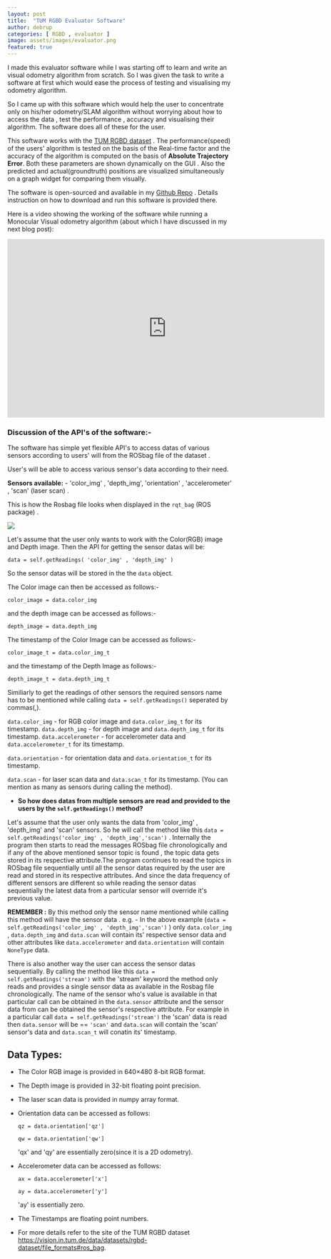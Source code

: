 ```yaml
---
layout: post
title:  "TUM RGBD Evaluator Software"
author: debrup
categories: [ RGBD , evaluator ]
image: assets/images/evaluator.png
featured: true
---
```


I made this evaluator software while I was starting off to learn and write an visual odometry algorithm from scratch. So I was given the task to write a software at first which would ease the process of testing and visualising my odometry algorithm.

So I came up with this software which would help the user to concentrate only on his/her odometry/SLAM algorithm without worrying about how to access the data , test the performance , accuracy and visualising their algorithm. The software does all of these for the user.

This software works with the [TUM RGBD dataset](https://vision.in.tum.de/data/datasets/rgbd-dataset "RGB-D SLAM Dataset and Benchmark") . The performance(speed) of the users' algorithm is tested on the basis of the Real-time factor and the accuracy of the algorithm is computed on the basis of **Absolute Trajectory Error**. Both these parameters are shown dynamically on the GUI . Also the predicted and actual(groundtruth) positions are visualized simultaneously on a graph widget for comparing them visually.

The software is open-sourced and available in my [Github Repo](https://github.com/dattadebrup/TUM-RGBD-odometry-evaluator "TUM-RGBD-odometry-evaluator") . Details instruction on how to download and run this software is provided there.


Here is a video showing the working of the software while running a Monocular Visual odometry algorithm (about which I have discussed in my next blog post):

<iframe width="711" height="400" src="https://www.youtube.com/embed/2coEdSWuACA" frameborder="0" allow="autoplay; encrypted-media" allowfullscreen></iframe>


### Discussion of the API's of the software:-

The software has simple yet flexible API's to access datas of various sensors according to users' will from the ROSbag file of the dataset .

User's will be able to access various sensor's data according to their need.

**Sensors available:** - 'color_img' , 'depth_img', 'orientation' , 'accelerometer' , 'scan' (laser scan) .

 This is how the Rosbag file looks when displayed in the ```rqt_bag``` (ROS package) .

![](https://dattadebrup.github.io/assets/images/rosbag_image.png)

Let's assume that the user only wants to work with the Color(RGB) image and Depth image. Then the API for getting the sensor datas will be:

```data = self.getReadings( 'color_img' , 'depth_img' )```

So the sensor datas will be stored in the the ```data``` object.

The Color image can then be accessed as follows:-

```color_image = data.color_img```

and the depth image can be accessed as follows:-

```depth_image = data.depth_img ```

The timestamp of the Color Image can be accessed as follows:-

```color_image_t = data.color_img_t```

and the timestamp of the Depth Image as follows:-

```depth_image_t = data.depth_img_t```


Similiarly to get the readings of other sensors the required sensors name has to be mentioned while calling ```data = self.getReadings()``` seperated by commas(,). 

```data.color_img``` - for RGB color image and ```data.color_img_t``` for its timestamp.
```data.depth_img``` - for depth image and ```data.depth_img_t``` for its timestamp.
```data.accelerometer``` - for accelerometer data and ```data.accelerometer_t``` for its timestamp.

```data.orientation``` - for orientation data and ```data.orientation_t``` for its timestamp.

```data.scan``` - for laser scan data and ```data.scan_t``` for its timestamp.
(You can mention as many as sensors during calling the method).

*  **So how does datas from multiple sensors are read and provided to the users by the ```self.getReadings()``` method?**

Let's assume that the user only wants the data from 'color_img' , 'depth_img' and 'scan' sensors. So he will call the method like this ```data = self.getReadings('color_img' , 'depth_img','scan')``` . Internally the program then starts to read the messages ROSbag file chronologically and if any of the above mentioned sensor topic is found , the topic data gets stored in its respective attribute.The program continues to read the topics in ROSbag file sequentially until all the sensor datas required by the user are read and stored in its respective attributes. And since the data frequency of different sensors are different so while reading the sensor datas sequentially the latest data from a particular sensor will override it's previous value.

**REMEMBER :** By this method only the sensor name mentioned while calling this method will have the sensor data . e.g. - In the above example (```data = self.getReadings('color_img' , 'depth_img','scan')``` ) only ```data.color_img``` , ```data.depth_img``` and ```data.scan``` will contain its' respective sensor data and other attributes like ```data.accelerometer``` and ```data.orientation``` will contain ```NoneType``` data.

There is also another way the user can access the sensor datas sequentially. 
By calling the method like this ```data = self.getReadings('stream')``` with the 'stream' keyword the method only reads and  provides a single sensor data as available in the Rosbag file chronologically. The name of the sensor who's value is available in that particular call can be obtained in the ```data.sensor``` attribute and the sensor data from can be obtained the sensor's respective attribute.
For example in a particular call ```data = self.getReadings('stream')``` the 'scan' data is read then ```data.sensor``` will be == ```'scan'``` and ```data.scan``` will contain the 'scan' sensor's data and ```data.scan_t``` will conatin its' timestamp.

## Data Types:
* The Color RGB image is provided in 640×480 8-bit RGB format.
* The Depth image is provided in 32-bit floating point precision.
* The laser scan data is provided in numpy array format.
* Orientation data can be accessed as follows:

	```qz = data.orientation['qz']```

    ```qw = data.orientation['qw']```
    
    'qx' and 'qy' are essentially zero(since it is a 2D odometry).
* Accelerometer data can be accessed as follows: 

	```ax = data.accelerometer['x']```

	```ay = data.accelerometer['y']```

	'ay' is essentially zero.
* The Timestamps are floating point numbers.
* For more details refer to the site of the TUM RGBD dataset <https://vision.in.tum.de/data/datasets/rgbd-dataset/file_formats#ros_bag>.
